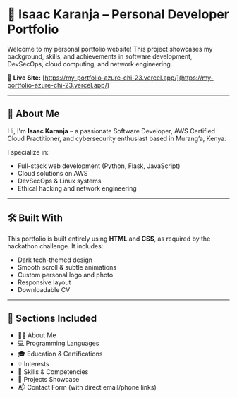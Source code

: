 # 💼 Isaac Karanja – Personal Developer Portfolio

Welcome to my personal portfolio website! This project showcases my background, skills, and achievements in software development, DevSecOps, cloud computing, and network engineering.

🚀 **Live Site:** [https://my-portfolio-azure-chi-23.vercel.app/](https://my-portfolio-azure-chi-23.vercel.app/)

---

## 📌 About Me

Hi, I'm **Isaac Karanja** – a passionate Software Developer, AWS Certified Cloud Practitioner, and cybersecurity enthusiast based in Murang’a, Kenya.

I specialize in:

- Full-stack web development (Python, Flask, JavaScript)
- Cloud solutions on AWS
- DevSecOps & Linux systems
- Ethical hacking and network engineering

---

## 🛠️ Built With

This portfolio is built entirely using **HTML** and **CSS**, as required by the hackathon challenge. It includes:

- Dark tech-themed design
- Smooth scroll & subtle animations
- Custom personal logo and photo
- Responsive layout
- Downloadable CV

---

## 📂 Sections Included

- 👨‍💼 About Me
- 💻 Programming Languages
- 🎓 Education & Certifications
- 💡 Interests
- 🧠 Skills & Competencies
- 📂 Projects Showcase
- 📬 Contact Form (with direct email/phone links)












